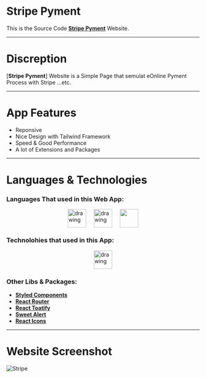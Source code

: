 # Stripe Pyment

This is the Source Code [**Stripe Pyment**](https://stripe-payment-frontend.vercel.app/) Website.

---

# Discreption

[**Stripe Pyment**] Website is a Simple Page that semulat eOnline Pyment Process with Stripe ...etc.

---

# App Features

- Reponsive
- Nice Design with Tailwind Framework
- Speed & Good Performance
- A lot of Extensions and Packages

---

# Languages & Technologies

### Languages That used in this Web App:

<div style="display: flex; justify-content: center; align-items: center; gap: 20px;">
  <a href="https://developer.mozilla.org/en-US/docs/Web/HTML"><img src="https://img.icons8.com/color/48/000000/html-5--v1.png" alt="drawing" width="48" height="48"/></a>
  <a href="https://developer.mozilla.org/en-US/docs/Web/CSS?retiredLocale=ar"><img src="https://img.icons8.com/color/48/000000/css3.png" alt="drawing" width="48" height="48"/></a>
  <a href="https://www.javascript.com/"><img src="https://img.icons8.com/color/48/000000/javascript--v2.png" width="48" height="48"/></a>
</div>

### Technolohies that used in this App:

<div style="display: flex; justify-content: center; align-items: center; gap: 20px;">
  <a href="https://reactjs.org/"><img src="https://cdn-icons-png.flaticon.com/512/3334/3334886.png" alt="drawing" width="48" height="48"/></a>
</div>

### Other Libs & Packages:

- [**Styled Components**](https://styled-components.com/)
- [**React Router**](https://v5.reactrouter.com/)
- [**React Toatify**](https://www.npmjs.com/package/react-toastify)
- [**Sweet Alert**](https://sweetalert.js.org/guides/)
- [**React Icons**](https://react-icons.github.io/react-icons/)



---

# Website Screenshot

![Stripe](https://github.com/ahmedmohmd/stripe-payment-frontend/blob/main/app-screenshot.png?raw=true)

